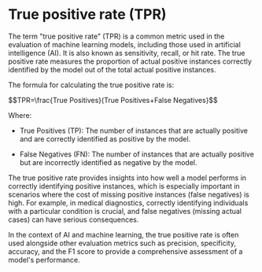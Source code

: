 # True positive rate (TPR)

The term "true positive rate" (TPR) is a common metric used in the evaluation of machine learning models, including those used in artificial intelligence (AI). It is also known as sensitivity, recall, or hit rate. The true positive rate measures the proportion of actual positive instances correctly identified by the model out of the total actual positive instances.

The formula for calculating the true positive rate is:

$$TPR=\frac{True Positives}(True Positives+False Negatives}$$

Where:

* True Positives (TP): The number of instances that are actually positive and are correctly identified as positive by the model.

* False Negatives (FN): The number of instances that are actually positive but are incorrectly identified as negative by the model.

The true positive rate provides insights into how well a model performs in correctly identifying positive instances, which is especially important in scenarios where the cost of missing positive instances (false negatives) is high. For example, in medical diagnostics, correctly identifying individuals with a particular condition is crucial, and false negatives (missing actual cases) can have serious consequences.

In the context of AI and machine learning, the true positive rate is often used alongside other evaluation metrics such as precision, specificity, accuracy, and the F1 score to provide a comprehensive assessment of a model's performance.
